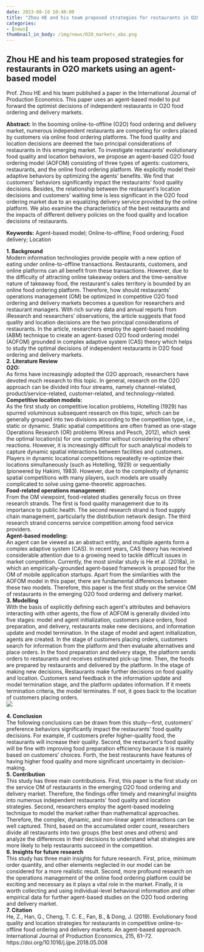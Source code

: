 ```yaml
---
date: 2023-08-18 10:40:00
title: "Zhou HE and his team proposed strategies for restaurants in O2O markets using an agent-based model"
categories:
- [news]
thumbnail_in_body: /img/news/O2O_markets_abo.png
---
```

## <div class="post_flex_center_center">Zhou HE and his team proposed strategies for restaurants in O2O markets using an agent-based model</div>


Prof. Zhou HE and his team published a paper in the International Journal of Production Economics. This paper uses an agent-based model to put forward the optimist decisions of independent restaurants in O2O food ordering and delivery markets.

**Abstract:** In the booming online-to-offline (O2O) food ordering and delivery market, numerous independent restaurants are competing for orders placed by customers via online food ordering platforms. The food quality and location decisions are deemed the two principal considerations of restaurants in this emerging market. To investigate restaurants' evolutionary food quality and location behaviors, we propose an agent-based O2O food ordering model (AOFOM) consisting of three types of agents: customers, restaurants, and the online food ordering platform. We explicitly model their adaptive behaviors by optimizing the agents' benefits. We find that customers' behaviors significantly impact the restaurants' food quality decisions. Besides, the relationship between the restaurant's location decisions and customers' waiting time is less significant in the O2O food ordering market due to an equalizing delivery service provided by the online platform. We also examine the characteristics of the best restaurants and the impacts of different delivery policies on the food quality and location decisions of restaurants.

**Keywords:** Agent-based model; Online-to-offline; Food ordering; Food delivery; Location

<div style="font-weight: bold">1. Background</div>
Modern information technologies provide people with a new option of eating under online-to-offline transactions. Restaurants, customers, and online platforms can all benefit from these transactions. However, due to the difficulty of attracting online takeaway orders and the time-sensitive nature of takeaway food, the restaurant's sales territory is bounded by an online food ordering platform. Therefore, how should restaurants' operations management (OM) be optimized in competitive O2O food ordering and delivery markets becomes a question for researchers and restaurant managers. With rich survey data and annual reports from iResearch and researchers’ observations, the article suggests that food quality and location decisions are the two principal considerations of restaurants. In the article, researchers employ the agent-based modeling (ABM) technique to create an agent-based O2O food ordering model (AOFOM) grounded in complex adaptive system (CAS) theory which helps to study the optimal decisions of independent restaurants in O2O food ordering and delivery markets.

<div style="font-weight: bold">2. Literature Review</div>
<div style="font-weight: bold">O2O:</div>
As firms have increasingly adopted the O2O approach, researchers have devoted much research to this topic. In general, research on the O2O approach can be divided into four streams, namely channel-related, product/service-related, customer-related, and technology-related.
<div style="font-weight: bold">Competitive location models:</div>
As the first study on competitive location problems, Hotelling (1929) has spurred voluminous subsequent research on this topic, which can be generally grouped into two divisions according to the competition type, i.e., static or dynamic.
Static spatial competitions are often framed as one-stage Operations Research (OR) problems (Kress and Pesch, 2012), which seek the optimal location(s) for one competitor without considering the others' reactions. However, it is increasingly difficult for such analytical models to capture dynamic spatial interactions between facilities and customers.
Players in dynamic locational competitions repeatedly re-optimize their locations simultaneously (such as Hotelling, 1929) or sequentially (pioneered by Hakimi, 1983). However, due to the complexity of dynamic spatial competitions with many players, such models are usually complicated to solve using game-theoretic approaches.
<div style="font-weight: bold">Food-related operations management:</div>
From the OM viewpoint, food-related studies generally focus on three research strands. The first is food quality management due to its importance to public health. The second research strand is food supply chain management, particularly the distribution network design. The third research strand concerns service competition among food service providers.
<div style="font-weight: bold">Agent-based modeling:</div>
An agent can be viewed as an abstract entity, and multiple agents form a complex adaptive system (CAS). In recent years, CAS theory has received considerable attention due to a growing need to tackle difficult issues in market competition. Currently, the most similar study is He et al. (2018a), in which an empirically-grounded agent-based framework is proposed for the OM of mobile application startups. Apart from the similarities with the AOFOM model in this paper, there are fundamental differences between these two models. Therefore, this paper is the first study on the service OM of restaurants in the emerging O2O food ordering and delivery market.

<div style="font-weight: bold">3. Modelling</div>
With the basis of explicitly defining each agent's attributes and behaviors interacting with other agents, the flow of AOFOM is generally divided into five stages: model and agent initialization, customers place orders, food preparation, and delivery, restaurants make new decisions, and information update and model termination.
      In the stage of model and agent initialization, agents are created.
      In the stage of customers placing orders, customers search for information from the platform and then evaluate alternatives and place orders.
      In the food preparation and delivery stage, the platform sends orders to restaurants and receives estimated pick-up time. Then, the foods are prepared by restaurants and delivered by the platform.
      In the stage of making new decisions, Restaurants make further decisions on food quality and location.
      Customers send feedback in the information update and model termination stage, and the platform updates information. If it meets termination criteria, the model terminates. If not, it goes back to the location of customers placing orders.

<div class="p_center">
    <img class="post_block-item" style="max-width: 80%;margin-bottom: 16px;" src="/img/news/O2O_markets_abo.png">
</div>

<div style="font-weight: bold">4. Conclusion</div>
The following conclusions can be drawn from this study—first, customers' preference behaviors significantly impact the restaurants' food quality decisions. For example, if customers prefer higher-quality food, the restaurants will increase their quality. Second, the restaurant's food quality will be fine with improving food preparation efficiency because it is mainly based on customers' choices. Forth, the best restaurants have features of having higher food quality and more significant uncertainty in decision-making.

<div style="font-weight: bold">5. Contribution</div>
This study has three main contributions. First, this paper is the first study on the service OM of restaurants in the emerging O2O food ordering and delivery market. Therefore, the findings offer timely and meaningful insights into numerous independent restaurants' food quality and location strategies. Second, researchers employ the agent-based modeling technique to model the market rather than mathematical approaches. Therefore, the complex, dynamic, and non-linear agent interactions can be well captured. Third, based on the accumulated order count, researchers divide all restaurants into two groups (the best ones and others) and analyze the differences in their decisions to understand what strategies are more likely to help restaurants succeed in the competition.

<div style="font-weight: bold">6. Insights for future research</div>
This study has three main insights for future research. First, price, minimum order quantity, and other elements neglected in our model can be considered for a more realistic result. Second, more profound research on the operations management of the online food ordering platform could be exciting and necessary as it plays a vital role in the market. Finally, it is worth collecting and using individual-level behavioral information and other empirical data for further agent-based studies on the O2O food ordering and delivery market.

<div style="font-weight: bold">7. Citation</div>
He, Z., Han, G., Cheng, T. C. E., Fan, B., & Dong, J. (2019). Evolutionary food quality and location strategies for restaurants in competitive online-to-offline food ordering and delivery markets: An agent-based approach. International Journal of Production Economics, 215, 61–72. https://doi.org/10.1016/j.ijpe.2018.05.008
